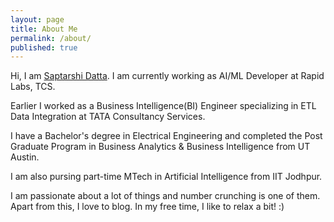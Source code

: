 ```yaml
---
layout: page
title: About Me
permalink: /about/
published: true
---
```


Hi, I am [Saptarshi Datta](https://drive.google.com/file/d/1GgDpXJTwyoLLgdc6S9XiSt9C8U0HFuCn/view?usp=sharing). I am currently working as AI/ML Developer at Rapid Labs, TCS.

Earlier I worked as a Business Intelligence(BI) Engineer specializing in ETL Data Integration at TATA Consultancy Services.

I have a Bachelor's degree in Electrical Engineering and completed the Post Graduate Program in Business Analytics & Business Intelligence from UT Austin.

I am also pursing part-time MTech in Artificial Intelligence from IIT Jodhpur.

I am passionate about a lot of things and number crunching is one of them. Apart from this, I love to blog. In my free time, I like to relax a bit! :)
